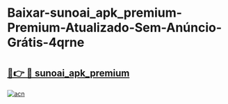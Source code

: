 # Baixar-sunoai_apk_premium-Premium-Atualizado-Sem-Anúncio-Grátis-4qrne

# <h2><a href="https://q6og77.esa.edu.pl?src=sunoai_apk_premium&ref=4qrne">🔗👉 🔴 sunoai_apk_premium</a></h2>

[![acn](https://github.com/user-attachments/assets/0f9c940e-d8b0-45ae-aac7-cd30a18b3e1c)](https://q6og77.esa.edu.pl?src=sunoai_apk_premium&ref=4qrne)

